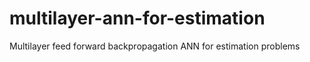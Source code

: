 # multilayer-ann-for-estimation
Multilayer feed forward backpropagation ANN for estimation problems
